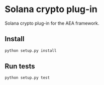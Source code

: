 # Solana crypto plug-in

Solana crypto plug-in for the AEA framework.

## Install

```bash
python setup.py install
```

## Run tests

```bash
python setup.py test
```
